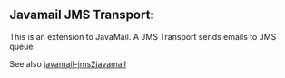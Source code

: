 
## Javamail JMS Transport:
This is an extension to JavaMail. A JMS Transport sends emails to JMS queue.

See also [javamail-jms2javamail](../javamail-jms2javamail)
